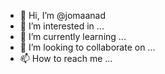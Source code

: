 - 👋 Hi, I’m @jomaanad
- 👀 I’m interested in ...
- 🌱 I’m currently learning ...
- 💞️ I’m looking to collaborate on ...
- 📫 How to reach me ...

<!---
jomaanad/jomaanad is a ✨ special ✨ repository because its `README.md` (this file) appears on your GitHub profile.
You can click the Preview link to take a look at your changes.
--->
